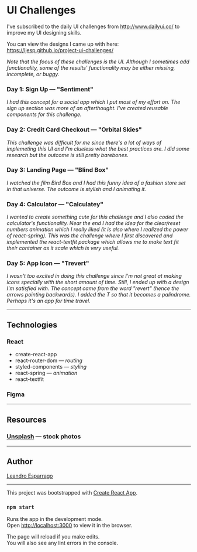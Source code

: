 # UI Challenges
I've subscribed to the daily UI challenges from http://www.dailyui.co/ to improve my UI designing skills.

You can view the designs I came up with here: https://ljesp.github.io/project-ui-challenges/

*Note that the focus of these challenges is the UI. Although I sometimes add functionality, some of the results' functionality may be either missing, incomplete, or buggy.*

### Day 1: Sign Up — "Sentiment"
*I had this concept for a social app which I put most of my effort on. The sign up section was more of an afterthought. I've created reusable components for this challenge.*

### Day 2: Credit Card Checkout — "Orbital Skies"
*This challenge was difficult for me since there's a lot of ways of implemeting this UI and I'm clueless what the best practices are. I did some research but the outcome is still pretty barebones.*

### Day 3: Landing Page — "Blind Box"
*I watched the film Bird Box and I had this funny idea of a fashion store set in that universe. The outcome is stylish and I animating it.*

### Day 4: Calculator — "Calculatey"
*I wanted to create something cute for this challenge and I also coded the calculator's functionality. Near the end I had the idea for the clear/reset numbers animation which I really liked (it is also where I realized the power of react-spring). This was the challenge where I first discovered and implemented the react-textfit package which allows me to make text fit their container as it scale which is very useful.*

### Day 5: App Icon — "Trevert"
*I wasn't too excited in doing this challenge since I'm not great at making icons specially with the short amount of time. Still, I ended up with a design I'm satisfied with. The concept came from the word "revert" (hence the arrows pointing backwards). I added the T so that it becomes a palindrome. Perhaps it's an app for time travel.*

---
## Technologies
### React
  * create-react-app
  * react-router-dom — *routing*
  * styled-components — *styling*
  * react-spring — *animation*
  * react-textfit
  
### Figma
---
## Resources
### [Unsplash](https://unsplash.com/) — stock photos
---

## Author
[Leandro Esparrago](https://github.com/LJEsp)

---

This project was bootstrapped with [Create React App](https://github.com/facebook/create-react-app).

### `npm start`

Runs the app in the development mode.<br>
Open [http://localhost:3000](http://localhost:3000) to view it in the browser.

The page will reload if you make edits.<br>
You will also see any lint errors in the console.
